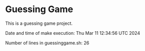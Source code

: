 # Guessing Game

This is a guessing game project.

Date and time of make execution: Thu Mar 11 12:34:56 UTC 2024

Number of lines in guessinggame.sh: 26
